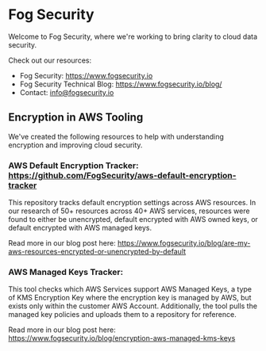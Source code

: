 # Fog Security

Welcome to Fog Security, where we're working to bring clarity to cloud data security.

Check out our resources:

- Fog Security: https://www.fogsecurity.io
- Fog Security Technical Blog: https://www.fogsecurity.io/blog/
- Contact: info@fogsecurity.io

## Encryption in AWS Tooling

We've created the following resources to help with understanding encryption and improving cloud security.

### AWS Default Encryption Tracker: https://github.com/FogSecurity/aws-default-encryption-tracker

This repository tracks default encryption settings across AWS resources.  In our research of 50+ resources across 40+ AWS services, resources were found to either be unencrypted, default encrypted with AWS owned keys, or default encrypted with AWS managed keys.  

Read more in our blog post here: https://www.fogsecurity.io/blog/are-my-aws-resources-encrypted-or-unencrypted-by-default

### AWS Managed Keys Tracker: 

This tool checks which AWS Services support AWS Managed Keys, a type of KMS Encryption Key where the encryption key is managed by AWS, but exists only within the customer AWS Account.  Additionally, the tool pulls the managed key policies and uploads them to a repository for reference.

Read more in our blog post here: https://www.fogsecurity.io/blog/encryption-aws-managed-kms-keys

 

